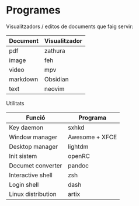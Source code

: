 # Programes
Visualitzadors / editos de documents que faig servir:

 Document | Visualitzador
---|---|
pdf | zathura 
image | feh 
video | mpv 
markdown | Obsidian
text | neovim

Utilitats

|Funció| Programa |
-|-
Key daemon | sxhkd
Window manager | Awesome + XFCE
Desktop manager | lightdm 
Init sistem | openRC 
Documet converter | pandoc 
Interactive shell | zsh
Login shell | dash
Linux distribution | artix
